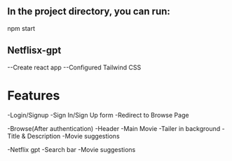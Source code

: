 ## In the project directory, you can run:

npm start

## Netflisx-gpt

--Create react app
--Configured Tailwind CSS

# Features

-Login/Signup
  -Sign In/Sign Up form
  -Redirect to Browse Page

-Browse(After authentication)
   -Header
   -Main Movie
     -Tailer in background
     -Title & Description
     -Movie suggestions

-Netflix gpt
  -Search bar
  -Movie suggestions     

